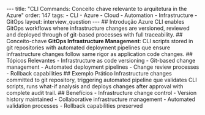 --- title: "CLI Commands: Conceito chave relevante to arquitetura in the Azure" order: 147 tags: - CLI - Azure - Cloud - Automation - Infrastructure - GitOps layout: interview_question --- ## Introdução Azure CLI enables GitOps workflows where infrastructure changes are versioned, reviewed and deployed through of git-based processes with full traceability. ## Conceito-chave **GitOps Infrastructure Management**: CLI scripts stored in git repositories with automated deployment pipelines que ensure infrastructure changes follow same rigor as application code changes. ## Tópicos Relevantes - Infrastructure as code versioning - Git-based change management - Automated deployment pipelines - Change review processes - Rollback capabilities ## Exemplo Prático Infrastructure changes committed to git repository, triggering automated pipeline que validates CLI scripts, runs what-if analysis and deploys changes after approval with complete audit trail. ## Benefícios - Infrastructure change control - Version history maintained - Collaborative infrastructure management - Automated validation processes - Rollback capabilities preserved